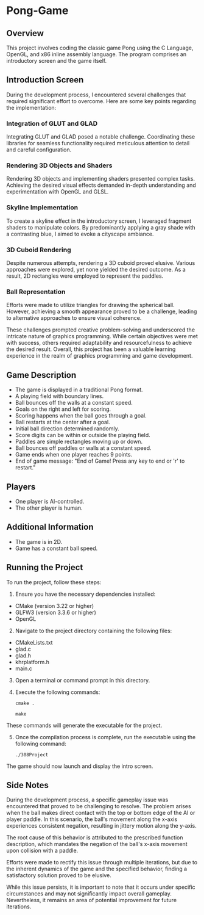 # Pong-Game

## Overview
This project involves coding the classic game Pong using the C Language, OpenGL, and x86 inline assembly language. The program comprises an introductory screen and the game itself.

## Introduction Screen

During the development process, I encountered several challenges that required significant effort to overcome. Here are some key points regarding the implementation:

### Integration of GLUT and GLAD
Integrating GLUT and GLAD posed a notable challenge. Coordinating these libraries for seamless functionality required meticulous attention to detail and careful configuration.

### Rendering 3D Objects and Shaders
Rendering 3D objects and implementing shaders presented complex tasks. Achieving the desired visual effects demanded in-depth understanding and experimentation with OpenGL and GLSL.

### Skyline Implementation
To create a skyline effect in the introductory screen, I leveraged fragment shaders to manipulate colors. By predominantly applying a gray shade with a contrasting blue, I aimed to evoke a cityscape ambiance.

### 3D Cuboid Rendering
Despite numerous attempts, rendering a 3D cuboid proved elusive. Various approaches were explored, yet none yielded the desired outcome. As a result, 2D rectangles were employed to represent the paddles.

### Ball Representation
Efforts were made to utilize triangles for drawing the spherical ball. However, achieving a smooth appearance proved to be a challenge, leading to alternative approaches to ensure visual coherence.

These challenges prompted creative problem-solving and underscored the intricate nature of graphics programming. While certain objectives were met with success, others required adaptability and resourcefulness to achieve the desired result. Overall, this project has been a valuable learning experience in the realm of graphics programming and game development.

## Game Description
- The game is displayed in a traditional Pong format.
- A playing field with boundary lines.
- Ball bounces off the walls at a constant speed.
- Goals on the right and left for scoring.
- Scoring happens when the ball goes through a goal.
- Ball restarts at the center after a goal.
- Initial ball direction determined randomly.
- Score digits can be within or outside the playing field.
- Paddles are simple rectangles moving up or down.
- Ball bounces off paddles or walls at a constant speed.
- Game ends when one player reaches 9 points.
- End of game message: "End of Game! Press any key to end or 'r' to restart."

## Players
- One player is AI-controlled.
- The other player is human.

## Additional Information
- The game is in 2D.
- Game has a constant ball speed.

## Running the Project

To run the project, follow these steps:

1) Ensure you have the necessary dependencies installed:
  - CMake (version 3.22 or higher)
  - GLFW3 (version 3.3.6 or higher)
  - OpenGL
    
2) Navigate to the project directory containing the following files:
  - CMakeLists.txt
  - glad.c
  - glad.h
  - khrplatform.h
  - main.c
    
3) Open a terminal or command prompt in this directory.

4) Execute the following commands:
   
   `cmake .`
   
   `make`

These commands will generate the executable for the project.

5) Once the compilation process is complete, run the executable using the following command:
   
   `./308Project`

The game should now launch and display the intro screen.

## Side Notes

During the development process, a specific gameplay issue was encountered that proved to be challenging to resolve. The problem arises when the ball makes direct contact with the top or bottom edge of the AI or player paddle. In this scenario, the ball's movement along the x-axis experiences consistent negation, resulting in jittery motion along the y-axis.

The root cause of this behavior is attributed to the prescribed function description, which mandates the negation of the ball's x-axis movement upon collision with a paddle.

Efforts were made to rectify this issue through multiple iterations, but due to the inherent dynamics of the game and the specified behavior, finding a satisfactory solution proved to be elusive.

While this issue persists, it is important to note that it occurs under specific circumstances and may not significantly impact overall gameplay. Nevertheless, it remains an area of potential improvement for future iterations.
